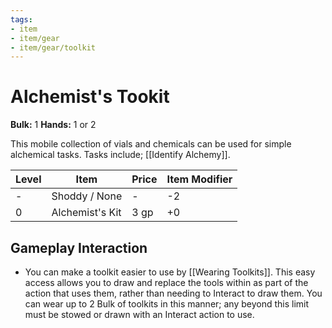```yaml
---
tags:
- item
- item/gear
- item/gear/toolkit
---
```

# Alchemist's Tookit

**Bulk:** 1
**Hands:** 1 or 2

This mobile collection of vials and chemicals can be used for simple alchemical tasks. Tasks include; [[Identify Alchemy]].

| **Level** | **Item**             | **Price** | **Item Modifier** |
| --------- | -------------------- | --------- | ----------------- |
| -         | Shoddy / None        | -         | -2                |
| 0         | Alchemist's Kit      | 3 gp      | +0                |

## Gameplay Interaction

- You can make a toolkit easier to use by [[Wearing Toolkits]]. This easy access allows you to draw and replace the tools within as part of the action that uses them, rather than needing to Interact to draw them. You can wear up to 2 Bulk of toolkits in this manner; any beyond this limit must be stowed or drawn with an Interact action to use.
